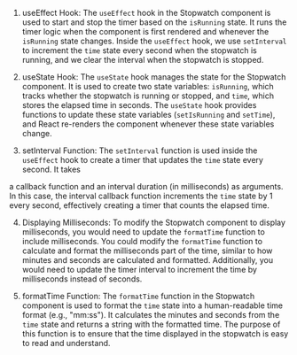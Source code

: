 1. useEffect Hook: The `useEffect` hook in the Stopwatch component is used to start and stop the timer based on the `isRunning` state. It runs the timer logic when the component is first rendered and whenever the `isRunning` state changes. Inside the `useEffect` hook, we use `setInterval` to increment the `time` state every second when the stopwatch is running, and we clear the interval when the stopwatch is stopped.

2. useState Hook: The `useState` hook manages the state for the Stopwatch component. It is used to create two state variables: `isRunning`, which tracks whether the stopwatch is running or stopped, and `time`, which stores the elapsed time in seconds. The `useState` hook provides functions to update these state variables (`setIsRunning` and `setTime`), and React re-renders the component whenever these state variables change.

3. setInterval Function: The `setInterval` function is used inside the `useEffect` hook to create a timer that updates the `time` state every second. It takes

a callback function and an interval duration (in milliseconds) as arguments. In this case, the interval callback function increments the `time` state by 1 every second, effectively creating a timer that counts the elapsed time.

4. Displaying Milliseconds: To modify the Stopwatch component to display milliseconds, you would need to update the `formatTime` function to include milliseconds. You could modify the `formatTime` function to calculate and format the milliseconds part of the time, similar to how minutes and seconds are calculated and formatted. Additionally, you would need to update the timer interval to increment the time by milliseconds instead of seconds.

5. formatTime Function: The `formatTime` function in the Stopwatch component is used to format the `time` state into a human-readable time format (e.g., "mm:ss"). It calculates the minutes and seconds from the `time` state and returns a string with the formatted time. The purpose of this function is to ensure that the time displayed in the stopwatch is easy to read and understand.